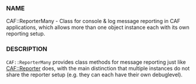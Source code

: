 ### NAME

CAF::ReporterMany - Class for console & log message reporting in CAF applications,
which allows more than one object instance each with its own reporting setup.

### DESCRIPTION

`CAF::ReporterMany` provides class methods for message reporting
just like [CAF::Reporter](../CAF/reporter.md) does, with the main distinction that
multiple instances do not share the reporter setup
(e.g. they can each have their own debuglevel).
